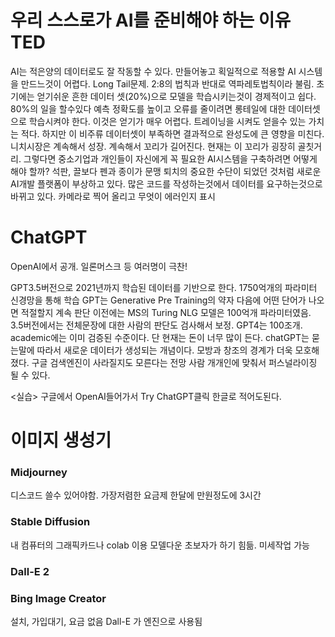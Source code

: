 # 우리 스스로가 AI를 준비해야 하는 이유 TED
AI는 적은양의 데이터로도 잘 작동할 수 있다.
만들어놓고 획일적으로 적용할 AI 시스템을 만드느것이 어렵다.
Long Tail문제. 2:8의 법칙과 반대로 역파레토법칙이라 불림.
초기에는 얻기쉬운 흔한 데이터 셋(20%)으로 모델을 학습시키는것이 경제적이고 쉽다. 80%의 일을 할수있다
예측 정확도를 높이고 오류를 줄이려면 롱테일에 대한 데이터셋으로 학습시켜야 한다. 이것은 얻기가 매우 어렵다.
트레이닝을 시켜도 얻을수 있는 가치는 적다.
하지만 이 비주류 데이터셋이 부족하면 결과적으로 완성도에 큰 영향을 미친다.
니치시장은 계속해서 성장. 계속해서 꼬리가 길어진다. 현재는 이 꼬리가 굉장히 골칫거리. 
그렇다면 중소기업과 개인들이 자신에게 꼭 필요한 AI시스템을 구축하려면 어떻게 해야 할까?
석판, 끌보다 펜과 종이가 문맹 퇴치의 중요한 수단이 되었던 것처럼
새로운 AI개발 플랫폼이 부상하고 있다. 많은 코드를 작성하는것에서 데이터를 요구하는것으로 바뀌고 있다.
카메라로 찍어 올리고 무엇이 에러인지 표시


# ChatGPT
OpenAI에서 공개. 
일론머스크 등 여러명이 극찬!

GPT3.5버전으로 2021년까지 학습된 데이터를 기반으로 한다.
1750억개의 파라미터 신경망을 통해 학습
GPT는 Generative Pre Training의 약자
  다음에 어떤 단어가 나오면 적절할지 계속 판단
  이전에는 MS의 Turing NLG 모델은 100억개 파라미터였음. 
  3.5버전에서는 전체문장에 대한 사람의 판단도 검사해서 보정.
  GPT4는 100조개.  academic에는 이미 검증된 수준이다. 단 현재는 돈이 너무 많이 든다.
chatGPT는 묻는말에 따라서 새로운 데이터가 생성되는 개념이다. 모방과 창조의 경계가 더욱 모호해졌다.
구글 검색엔진이 사라질지도 모른다는 전망
사람 개개인에 맞춰서 퍼스널라이징 될 수 있다.

<실습>
구글에서 OpenAI들어가서 Try ChatGPT클릭
한글로 적어도된다.


# 이미지 생성기
### Midjourney
  디스코드 쓸수 있어야함.
  가장저렴한 요금제 한달에 만원정도에 3시간
### Stable Diffusion
  내 컴퓨터의 그래픽카드나 colab 이용
  모델다운
  초보자가 하기 힘듦. 미세작업 가능
### Dall-E 2
### Bing Image Creator
설치, 가입대기, 요금 없음
Dall-E 가 엔진으로 사용됨
